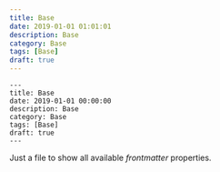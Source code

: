 ```yaml
---
title: Base
date: 2019-01-01 01:01:01
description: Base
category: Base
tags: [Base]
draft: true
---
```


```
---
title: Base
date: 2019-01-01 00:00:00
description: Base
category: Base
tags: [Base]
draft: true
---
```

Just a file to show all available *frontmatter* properties.
